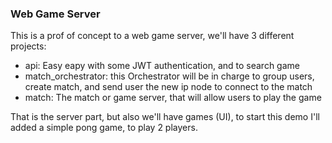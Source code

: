 ### Web Game Server

This is a prof of concept to a web game server, we'll have 3 different projects:
- api: Easy eapy with some JWT authentication, and to search game
- match_orchestrator: this Orchestrator will be in charge to group users, create match, and send user the new ip node to connect to the match
- match: The match or game server, that will allow users to play the game

That is the server part, but also we'll have games (UI), to start this demo I'll added a simple pong game, to play 2 players.
